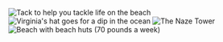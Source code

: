 ![Tack to help you tackle life on the beach](shop.JPG)
![Virginia's hat goes for a dip in the ocean](hat.JPG)
![The Naze Tower](tower.JPG)
![Beach with beach huts (70 pounds a week)](beach.JPG)
